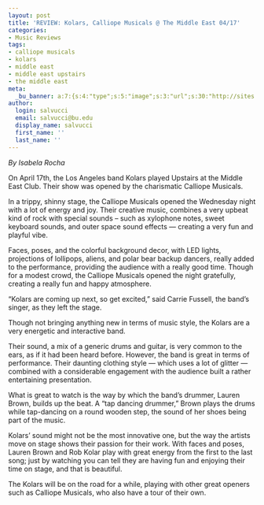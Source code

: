 ```yaml
---
layout: post
title: 'REVIEW: Kolars, Calliope Musicals @ The Middle East 04/17'
categories:
- Music Reviews
tags:
- calliope musicals
- kolars
- middle east
- middle east upstairs
- the middle east
meta:
  _bu_banner: a:7:{s:4:"type";s:5:"image";s:3:"url";s:30:"http://sites.bu.edu/wtbu/files/2019/04/87-og.jpeg";s:3:"alt";s:0:"";s:7:"post_id";s:4:"4421";s:4:"html";s:0:"";s:8:"position";s:12:"contentWidth";s:7:"caption";s:0:"";}
author:
  login: salvucci
  email: salvucci@bu.edu
  display_name: salvucci
  first_name: ''
  last_name: ''
---
```

_By Isabela Rocha_

On April 17th, the Los Angeles band Kolars played Upstairs at the Middle East Club. Their show was opened by the charismatic Calliope Musicals.

In a trippy, shinny stage, the Calliope Musicals opened the Wednesday night with a lot of energy and joy. Their creative music, combines a very upbeat kind of rock with special sounds – such as xylophone notes, sweet keyboard sounds, and outer space sound effects — creating a very fun and playful vibe.

Faces, poses, and the colorful background decor, with LED lights, projections of lollipops, aliens, and polar bear backup dancers, really added to the performance, providing the audience with a really good time. Though for a modest crowd, the Calliope Musicals opened the night gratefully, creating a really fun and happy atmosphere.

“Kolars are coming up next, so get excited,” said ​Carrie Fussell, the band’s singer, as they left the stage.

Though not bringing anything new in terms of music style, the Kolars are a very energetic and interactive band.

Their sound, a mix of a generic drums and guitar, is very common to the ears, as if it had been heard before. However, the band is great in terms of performance. Their daunting clothing style — which uses a lot of glitter — combined with a considerable engagement with the audience built a rather entertaining presentation.

What is great to watch is the way by which the band’s drummer, ​Lauren Brown, builds up the beat. A “tap dancing drummer,” Brown plays the drums while tap-dancing on a round wooden step, the sound of her shoes being part of the music.

Kolars’ sound might not be the most innovative one, but the way the artists move on stage shows their passion for their work. With faces and poses, Lauren Brown and Rob Kolar play with great energy from the first to the last song; just by watching you can tell they are having fun and enjoying their time on stage, and that is beautiful.

The Kolars will be on the road for a while, playing with other great openers such as Calliope Musicals, who also have a tour of their own.